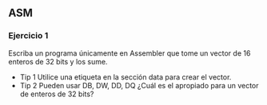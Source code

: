 ## ASM

### Ejercicio 1

Escriba un programa únicamente en Assembler que tome un vector de 16 enteros de 32 bits y los sume.

 * Tip 1 Utilice una etiqueta en la sección data para crear el vector.
 * Tip 2 Pueden usar DB, DW, DD, DQ ¿Cuál es el apropiado para un vector de enteros de 32 bits?